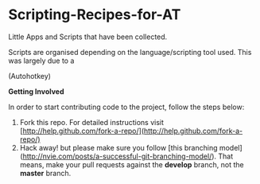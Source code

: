 Scripting-Recipes-for-AT
========================

Little Apps and Scripts that have been collected. 

Scripts are organised depending on the language/scripting tool used. This was largely due to a 

(Autohotkey)

**Getting Involved**

In order to start contributing code to the project, follow the steps below:

1. Fork this repo. For detailed instructions visit [http://help.github.com/fork-a-repo/](http://help.github.com/fork-a-repo/)
2. Hack away! but please make sure you follow [this branching model] (http://nvie.com/posts/a-successful-git-branching-model/). That means, make your pull requests against the **develop** branch, not the **master** branch.
